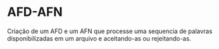 # AFD-AFN
Criação de um AFD e um AFN que processe uma sequencia de palavras disponibilizadas em um arquivo e aceitando-as ou rejeitando-as. 
